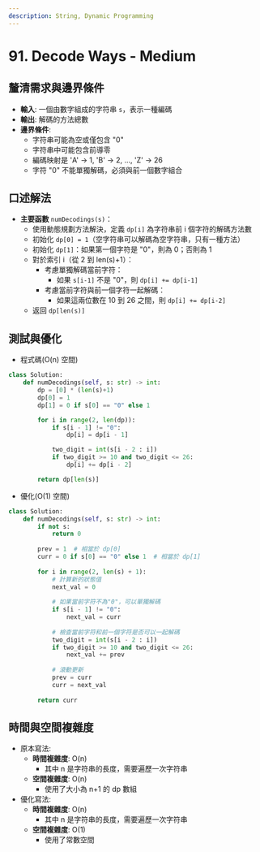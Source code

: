 ```yaml
---
description: String, Dynamic Programming
---
```


# 91. Decode Ways - Medium

## 釐清需求與邊界條件

* **輸入**: 一個由數字組成的字符串 `s`，表示一種編碼
* **輸出**: 解碼的方法總數
* **邊界條件**:
  * 字符串可能為空或僅包含 "0"
  * 字符串中可能包含前導零
  * 編碼映射是 'A' -> 1, 'B' -> 2, ..., 'Z' -> 26
  * 字符 "0" 不能單獨解碼，必須與前一個數字組合

## 口述解法

* **主要函數** `numDecodings(s)`：
  * 使用動態規劃方法解決，定義 `dp[i]` 為字符串前 i 個字符的解碼方法數
  * 初始化 `dp[0] = 1`（空字符串可以解碼為空字符串，只有一種方法）
  * 初始化 `dp[1]`：如果第一個字符是 "0"，則為 0；否則為 1
  * 對於索引 i（從 2 到 len(s)+1）：
    * 考慮單獨解碼當前字符：
      * 如果 `s[i-1]` 不是 "0"，則 `dp[i] += dp[i-1]`
    * 考慮當前字符與前一個字符一起解碼：
      * 如果這兩位數在 10 到 26 之間，則 `dp[i] += dp[i-2]`
  * 返回 `dp[len(s)]`

## 測試與優化

* 程式碼(O(n) 空間)

```python
class Solution:
    def numDecodings(self, s: str) -> int:
        dp = [0] * (len(s)+1)
        dp[0] = 1
        dp[1] = 0 if s[0] == "0" else 1

        for i in range(2, len(dp)):
            if s[i - 1] != "0":
                dp[i] = dp[i - 1]

            two_digit = int(s[i - 2 : i])
            if two_digit >= 10 and two_digit <= 26:
                dp[i] += dp[i - 2]

        return dp[len(s)]
```

* 優化(O(1) 空間)

```python
class Solution:
    def numDecodings(self, s: str) -> int:
        if not s:
            return 0
            
        prev = 1  # 相當於 dp[0]
        curr = 0 if s[0] == "0" else 1  # 相當於 dp[1]
        
        for i in range(2, len(s) + 1):
            # 計算新的狀態值
            next_val = 0
            
            # 如果當前字符不為"0"，可以單獨解碼
            if s[i - 1] != "0":
                next_val = curr
            
            # 檢查當前字符和前一個字符是否可以一起解碼
            two_digit = int(s[i - 2 : i])
            if two_digit >= 10 and two_digit <= 26:
                next_val += prev
            
            # 滾動更新
            prev = curr
            curr = next_val
        
        return curr
```

## 時間與空間複雜度

* 原本寫法:
  * **時間複雜度**: O(n)
    * 其中 n 是字符串的長度，需要遍歷一次字符串
  * **空間複雜度**: O(n)
    * 使用了大小為 n+1 的 dp 數組
* 優化寫法:
  * **時間複雜度**: O(n)
    * 其中 n 是字符串的長度，需要遍歷一次字符串
  * **空間複雜度**: O(1)
    * 使用了常數空間
